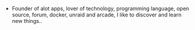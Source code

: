 - Founder of alot apps, lover of technology, programming language, open source, forum, docker, unraid and arcade, I like to discover and learn new things..
  <br>
































































































































































































































































































































































































































































































































































































































































































































































































































































































































































































































































































































































































































































































































































































































































































































































































































































































































































































































































































































































































































































































































































































































































































































































































































































































































































































































































































































































































































































































































































































































































































































































































































































































































































































































































































































































































































































































































































































































































































































































































































































































































































































































































































































































































































































































































































































































































































































































































































































































































































































































































































































































































































































































































































































































































































































































































































































































































































































































































































































































































































































































































































































































































































































































































































































































